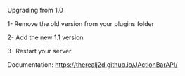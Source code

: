 Upgrading from 1.0

1- Remove the old version from your plugins folder

2- Add the new 1.1 version

3- Restart your server


Documentation: https://therealj2d.github.io/JActionBarAPI/
